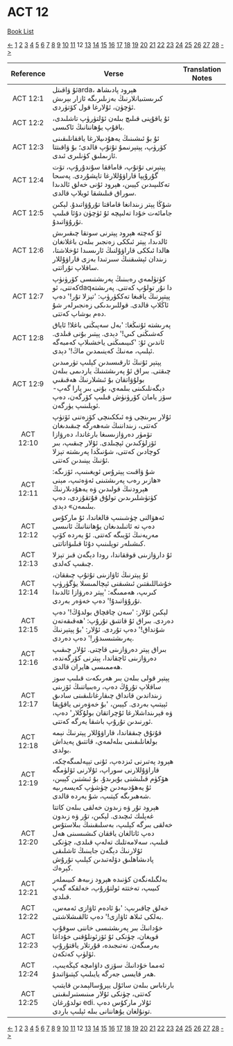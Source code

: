 # ACT 12
[Book List](../README.md)

[<-](./chapter_11.md) [1](./chapter_1.md) [2](./chapter_2.md) [3](./chapter_3.md) [4](./chapter_4.md) [5](./chapter_5.md) [6](./chapter_6.md) [7](./chapter_7.md) [8](./chapter_8.md) [9](./chapter_9.md) [10](./chapter_10.md) [11](./chapter_11.md) 12 [13](./chapter_13.md) [14](./chapter_14.md) [15](./chapter_15.md) [16](./chapter_16.md) [17](./chapter_17.md) [18](./chapter_18.md) [19](./chapter_19.md) [20](./chapter_20.md) [21](./chapter_21.md) [22](./chapter_22.md) [23](./chapter_23.md) [24](./chapter_24.md) [25](./chapter_25.md) [26](./chapter_26.md) [27](./chapter_27.md) [28](./chapter_28.md) [->](./chapter_13.md)

| Reference | Verse | Translation Notes |
|:---------:|-------|-------------------|
|ACT 12:1|ئۇ ۋاقىتلarda، ھېرود پادىشاھ كىرىستىيانلارنىڭ بەزىلىرىگە ئازار بېرىش ئۈچۈن، ئۇلارغا قول كۆتۈردى.||
|ACT 12:2|ئۇ ياقۇپنى قىلىچ بىلەن ئۆلتۈرۈپ تاشلىدى، ياقۇپ يۇھاننانىڭ ئاكىسى.||
|ACT 12:3|ئۇ بۇ ئىشىنىڭ يەھۇدىيلارغا ياققانلىقىنى كۆرۈپ، پېتېرنىمۇ تۇتۇپ قالدى؛ بۇ ۋاقىتتا ئازىملىق كۈنلىرى ئىدى.||
|ACT 12:4|پېتېرنى تۇتۇپ، قاماققا سۇندۇرۇپ، تۆت گۇرۇپپا قاراۋۇللارغا تاپشۇردى. پەسحا تەكلىپىدىن كېيىن، ھېرود ئۇنى خەلق ئالدىدا سوراق قىلىشقا ئويلاپ قالدى.||
|ACT 12:5|شۇڭا پېتر زىندانغا قاماقتا تۇرۇۋاتىدۇ. لېكىن جامائەت خۇدا تەلىپچە ئۇ ئۈچۈن دۇئا قىلىپ تۇرۇۋاتىدۇ.||
|ACT 12:6|ئۇ كەچتە ھېرود پېترنى سوتقا چىقىرىش ئالدىدا، پېتر ئىككى زەنجىر بىلەن باغلانغان ھالدا ئىككى قاراۋۇلنىڭ ئارىسىدا ئۇخلاشتا، زىندان ئېشىقنىڭ سىرتىدا بەزى قاراۋۇللار ساقلاپ تۇراتتى.||
|ACT 12:7|كۈتۈلمەي رەبىنىڭ پەرىشتىسى كۆرۈنۈپ كەتتى، ئوdaqدا نۇر تولۇپ كەتتى. پەرىشتە پېتېرنىڭ ياقىغا تەككۈرۈپ: 'تېزلا تۇر!' دەپ ئاڭلاپ قالدى. قوللىرىدىكى زەنجىرلەر شۇ دەم بوشاپ كەتتى.||
|ACT 12:8|پەرىشتە ئۇنىڭغا: 'بەل سەپىڭنى باغلا! ئاياق كەشىڭنى كىي!' دېدى. پېتىر بۇنى قىلدى. ئاندىن ئۇ: 'كىيىمىڭنى ياخشىلاپ كەمبەگە ئېلىپ، مەنىڭ كەينىمدىن ماڭ!' دېدى.||
|ACT 12:9|پېتېر ئۇنىڭ ئارقىسىدىن كېلىپ تۈرمىدىن چىقتى. بىراق ئۇ پەرىشتىنىڭ ياردىمى بىلەن بولۇۋاتقان بۇ ئىشلارنىڭ ھەقىقىي دېگەنلىكىنى بىلمەي، بۇنى بىر پارا گەپ-سۆز يامان كۆرۈنۈش قىلىپ كۆرگەن، دەپ ئويلىنىپ يۈرگەن.||
|ACT 12:10|ئۇلار بىرىنچى ۋە ئىككىنچى كۆزەتنى ئۆتۈپ كەتتى، زىنداننىڭ شەھەرگە چىقىدىغان تۆمۈر دەرۋازىسىغا بارغاندا، دەرۋازا ئۆزلۈكىدىن ئېچىلدى. ئۇلار چىقىپ، بىر كوچادىن كەتتى، شۇنىڭدا پەرىشتە تېزلا ئۇنىڭ يېنىدىن كەتتى.||
|ACT 12:11|شۇ ۋاقىت پېترۇس ئويغىنىپ، ئۆزىگە: «ھازىر رەب پەرىشتىنى ئەۋەتىپ، مېنى ھېرودنىڭ قولىدىن ۋە يەھۇدىلارنىڭ كۈتۈشلىرىدىن تولۇق قۇتقۇزدى، دەپ بىلىمەن» دېدى.||
|ACT 12:12|ئەھۋالنى چۈشىنىپ قالغاندا، ئۇ ماركۇس دەپ تە ئاتىلىدىغان يۇھاننانىڭ ئانىسى مەريەنىڭ ئۆيىگە كەتتى. ئۇ يەردە كۆپ كىشىلەر توپلىنىپ دۇئا قىلىۋاتاتتى.||
|ACT 12:13|ئۇ دارۋازىنى قوققاندا، رودا دېگەن قىز تېزلا چىقىپ كەلدى.||
|ACT 12:14|ئۇ پېترنىڭ ئاۋازىنى تۇتۇپ چىققان، خۇشاللىقتىن ئىشىقنى ئېچالمىسلا يۈگۈرۈپ كىرىپ، ھەممىگە: 'پېتر دەرۋازا ئالدىدا تۇرۇۋاتىدۇ!' دەپ خەۋەر بەردى.||
|ACT 12:15|لېكىن ئۇلار: 'سەن چاقچاق بولدۇڭ!' دەپ دەردى. بىراق ئۇ قاتتىق تۇرۇپ: 'ھەقىقەتەن شۇنداق!' دەپ تۇردى. ئۇلار: 'بۇ پېتېرنىڭ پەرىشتىسىدۇر!' دەپ دەردى.||
|ACT 12:16|بىراق پېتر دەرۋازىنى قاچتى. ئۇلار چىقىپ دەرۋازىنى ئاچقاندا، پېترنى كۆرگەندە، ھەممىسى ھايران قالدى.||
|ACT 12:17|پېتېر قولى بىلەن بىر ھەرىكەت قىلىپ سوز ساقلاپ تۇرۇڭ دەپ، رەبىياتنىڭ ئۆزىنى زىنداندىن قانداق چىقارغانلىقىنى سادىق ئېيتىپ بەردى. كېيىن، 'بۇ خەۋەرنى ياقۇپقا ۋە قېرىنداشلارغا ئۇچراتقان بولۇڭلار' دەپ، ئورنىدىن تۇرۇپ باشقا يەرگە كەتتى.||
|ACT 12:18|قۇتۇق چىققاندا، قاراۋۇللار پېترنىڭ نېمە بولغانلىقىنى بىلەلمەي، قاتتىق پەيداش بولدى.||
|ACT 12:19|ھېرود پەتىرنى ئىزدەپ، ئۇنى تېپەلمىگەچكە، قاراۋۇللارنى سوراپ، ئۇلارنى ئۆلۈمگە ھۆكۈم قىلىشنى بۇيرىدۇ. بۇ ئىشتىن كېيىن، ئۇ يەھۇدىيەدىن چۈشۈپ كەيسەرىيە شەھىرىگە كېتىپ، شۇ يەردە قالدى.||
|ACT 12:20|ھېرود تۇر ۋە زىدون خەلقى بىلەن كاتتا غەپلىك ئىچىدى. لېكىن، تۇر ۋە زىدون خەلقى بىرگە كېلىپ، بەسلىقىنىڭ بىلاستۇس دەپ ئاتالغان ياققان كىشىسىنى ھەل قىلىپ، سەلامەتلىك تەلەپ قىلدى، چۈنكى ئۇلارنىڭ دېگەن جايىنىڭ ئاشلىقى پادىشاھلىق دۆلەتىدىن كېلىپ تۇرۇش كېرەك.||
|ACT 12:21|بەلگىلەنگەن كۈنىدە ھېرود زىبەھ كىيىملەر كىيىپ، تەختتە ئولتۇرۇپ، خەلقكە گەپ قىلدى.||
|ACT 12:22|خەلق چاقىرىپ: 'بۇ ئادەم ئاۋازى ئەمەس، بەلكى ئىلاھ ئاۋازى!' دەپ ئالقىشلاشتى.||
|ACT 12:23|خۇدانىڭ بىر پەرىشتىسى خاننى سوقۇپ قويغان، چۈنكى ئۇ ئۆزئونلۇقنى خۇداغا بەرمىگەن. نەتىجىدە، قۇرتلار ياقتۇرۇپ ئۆلۈپ كەتكەن.||
|ACT 12:24|ئەمما خۇدانىڭ سۆزى داۋامچە كېڭەيىپ، ھەر قايسى جەرگە يايىلىپ كېتىۋاتىدۇ.||
|ACT 12:25|بارناباس بىلەن سائۇل يېرۇسالېمدىن قايتىپ كەتتى، چۈنكى ئۇلار مىنىستىرلىقىنى تولدۇرغان edi. ئۇلار ماركۇس دەپ تونۇلغان يۇھاننانى بىلە ئېلىپ باردى.||


[<-](./chapter_11.md) [1](./chapter_1.md) [2](./chapter_2.md) [3](./chapter_3.md) [4](./chapter_4.md) [5](./chapter_5.md) [6](./chapter_6.md) [7](./chapter_7.md) [8](./chapter_8.md) [9](./chapter_9.md) [10](./chapter_10.md) [11](./chapter_11.md) 12 [13](./chapter_13.md) [14](./chapter_14.md) [15](./chapter_15.md) [16](./chapter_16.md) [17](./chapter_17.md) [18](./chapter_18.md) [19](./chapter_19.md) [20](./chapter_20.md) [21](./chapter_21.md) [22](./chapter_22.md) [23](./chapter_23.md) [24](./chapter_24.md) [25](./chapter_25.md) [26](./chapter_26.md) [27](./chapter_27.md) [28](./chapter_28.md) [->](./chapter_13.md)